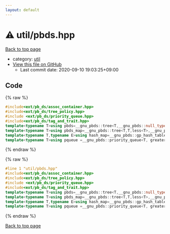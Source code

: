 ```yaml
---
layout: default
---
```


<!-- mathjax config similar to math.stackexchange -->
<script type="text/javascript" async
  src="https://cdnjs.cloudflare.com/ajax/libs/mathjax/2.7.5/MathJax.js?config=TeX-MML-AM_CHTML">
</script>
<script type="text/x-mathjax-config">
  MathJax.Hub.Config({
    TeX: { equationNumbers: { autoNumber: "AMS" }},
    tex2jax: {
      inlineMath: [ ['$','$'] ],
      processEscapes: true
    },
    "HTML-CSS": { matchFontHeight: false },
    displayAlign: "left",
    displayIndent: "2em"
  });
</script>

<script type="text/javascript" src="https://cdnjs.cloudflare.com/ajax/libs/jquery/3.4.1/jquery.min.js"></script>
<script src="https://cdn.jsdelivr.net/npm/jquery-balloon-js@1.1.2/jquery.balloon.min.js" integrity="sha256-ZEYs9VrgAeNuPvs15E39OsyOJaIkXEEt10fzxJ20+2I=" crossorigin="anonymous"></script>
<script type="text/javascript" src="../../assets/js/copy-button.js"></script>
<link rel="stylesheet" href="../../assets/css/copy-button.css" />


# :warning: util/pbds.hpp

<a href="../../index.html">Back to top page</a>

* category: <a href="../../index.html#05c7e24700502a079cdd88012b5a76d3">util</a>
* <a href="{{ site.github.repository_url }}/blob/master/util/pbds.hpp">View this file on GitHub</a>
    - Last commit date: 2020-09-10 19:03:25+09:00




## Code

<a id="unbundled"></a>
{% raw %}
```cpp
#include<ext/pb_ds/assoc_container.hpp>
#include<ext/pb_ds/tree_policy.hpp>
#include <ext/pb_ds/priority_queue.hpp>
#include<ext/pb_ds/tag_and_trait.hpp>
template<typename T>using pbds=__gnu_pbds::tree<T,__gnu_pbds::null_type,less<T>,__gnu_pbds::rb_tree_tag,__gnu_pbds::tree_order_statistics_node_update>;
template<typename T>using pbds_map=__gnu_pbds::tree<T,T,less<T>,__gnu_pbds::rb_tree_tag,__gnu_pbds::tree_order_statistics_node_update>;
template<typename T,typename E>using hash_map=__gnu_pbds::gp_hash_table<T,E>;
template<typename T>using pqueue =__gnu_pbds::priority_queue<T, greater<T>,__gnu_pbds::rc_binomial_heap_tag>;
```
{% endraw %}

<a id="bundled"></a>
{% raw %}
```cpp
#line 1 "util/pbds.hpp"
#include<ext/pb_ds/assoc_container.hpp>
#include<ext/pb_ds/tree_policy.hpp>
#include <ext/pb_ds/priority_queue.hpp>
#include<ext/pb_ds/tag_and_trait.hpp>
template<typename T>using pbds=__gnu_pbds::tree<T,__gnu_pbds::null_type,less<T>,__gnu_pbds::rb_tree_tag,__gnu_pbds::tree_order_statistics_node_update>;
template<typename T>using pbds_map=__gnu_pbds::tree<T,T,less<T>,__gnu_pbds::rb_tree_tag,__gnu_pbds::tree_order_statistics_node_update>;
template<typename T,typename E>using hash_map=__gnu_pbds::gp_hash_table<T,E>;
template<typename T>using pqueue =__gnu_pbds::priority_queue<T, greater<T>,__gnu_pbds::rc_binomial_heap_tag>;

```
{% endraw %}

<a href="../../index.html">Back to top page</a>

